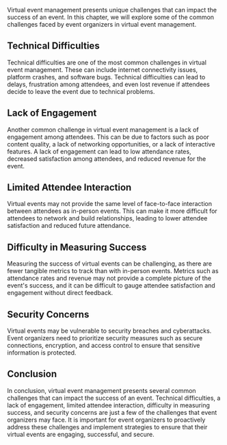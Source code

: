 
Virtual event management presents unique challenges that can impact the success of an event. In this chapter, we will explore some of the common challenges faced by event organizers in virtual event management.

Technical Difficulties
----------------------

Technical difficulties are one of the most common challenges in virtual event management. These can include internet connectivity issues, platform crashes, and software bugs. Technical difficulties can lead to delays, frustration among attendees, and even lost revenue if attendees decide to leave the event due to technical problems.

Lack of Engagement
------------------

Another common challenge in virtual event management is a lack of engagement among attendees. This can be due to factors such as poor content quality, a lack of networking opportunities, or a lack of interactive features. A lack of engagement can lead to low attendance rates, decreased satisfaction among attendees, and reduced revenue for the event.

Limited Attendee Interaction
----------------------------

Virtual events may not provide the same level of face-to-face interaction between attendees as in-person events. This can make it more difficult for attendees to network and build relationships, leading to lower attendee satisfaction and reduced future attendance.

Difficulty in Measuring Success
-------------------------------

Measuring the success of virtual events can be challenging, as there are fewer tangible metrics to track than with in-person events. Metrics such as attendance rates and revenue may not provide a complete picture of the event's success, and it can be difficult to gauge attendee satisfaction and engagement without direct feedback.

Security Concerns
-----------------

Virtual events may be vulnerable to security breaches and cyberattacks. Event organizers need to prioritize security measures such as secure connections, encryption, and access control to ensure that sensitive information is protected.

Conclusion
----------

In conclusion, virtual event management presents several common challenges that can impact the success of an event. Technical difficulties, a lack of engagement, limited attendee interaction, difficulty in measuring success, and security concerns are just a few of the challenges that event organizers may face. It is important for event organizers to proactively address these challenges and implement strategies to ensure that their virtual events are engaging, successful, and secure.
